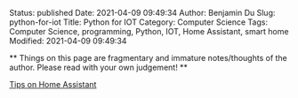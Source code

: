 Status: published
Date: 2021-04-09 09:49:34
Author: Benjamin Du
Slug: python-for-iot
Title: Python for IOT
Category: Computer Science
Tags: Computer Science, programming, Python, IOT, Home Assistant, smart home
Modified: 2021-04-09 09:49:34

**
Things on this page are fragmentary and immature notes/thoughts of the author.
Please read with your own judgement!
**


[Tips on Home Assistant](http://www.legendu.net/misc/blog/tips-on-home-assistant)